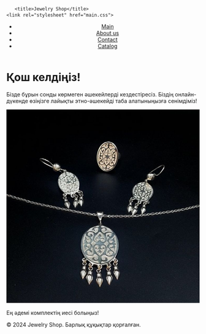 
<html lang="kk">
<head>

       <title>Jewelry Shop</title>
    <link rel="stylesheet" href="main.css">
</head>
<body>
    <header>
        <nav>
            <ul>
                <li><a href="main.html">Main</a></li>
                <li><a href="about.html">About us</a></li>
                  <li><a href="contact.html">Contact</a></li>
                <li><a href="catalog.html">Catalog</a></li>
            </ul>
        </nav>
    </header>
    <main>
        <div class="hero-section">
            <div class="hero-text">
                <h1>Қош келдіңіз!</h1>
                <p>Бізде бұрын сонды көрмеген әшекейлерді кездестіресіз. Біздің онлайн-дүкенде өзіңізге лайықты этно-әшекейді таба алатыныңызға сенімдіміз!</p>
            </div>
            <div class="hero-image">
                <img src="11.png" alt="Product Image">
                <p class="product-description">Ең әдемі комплектің иесі болыңыз!</p>
            </div>
        </div>
    </main>
    <footer>
        <p>&copy; 2024 Jewelry Shop. Барлық құқықтар қорғалған.</p>
    </footer>
</body>
</html>
